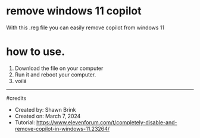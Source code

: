 # remove windows 11 copilot
With this .reg file you can easily remove copilot from windows 11

# how to use.
1. Download the file on your computer
2. Run it and reboot your computer.
3. voilá

-------------------

#credits
- Created by: Shawn Brink
- Created on: March 7, 2024
- Tutorial: https://www.elevenforum.com/t/completely-disable-and-remove-copilot-in-windows-11.23264/
